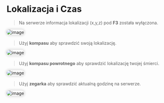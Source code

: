 <style>
img:not(.medium-zoom-image--opened):not(.navbar-link-icon) {
    max-width: 40%;
    margin: 0 8px 4px 0;
    box-shadow: 0 0 6px 4px rgba(0, 0, 0, .1);
    border-radius: 10px;
}
</style>



# Lokalizacja i Czas

> Na serwerze informacja lokalizacji (x,y,z) pod **F3** została wyłączona.

![image](https://github.com/user-attachments/assets/6ab90605-b241-40f7-8005-fda95295ddeb)

> Użyj **kompasu** aby sprawdzić swoją lokalizację.

![image](https://github.com/user-attachments/assets/05d7caa4-ab1b-4861-8c4b-39601c8757d6)

> Użyj **kompasu powrotnego** aby sprawdzić lokalizację twojej śmierci.

![image](https://github.com/user-attachments/assets/ee5ef143-4b02-4bed-9e2d-ebabee5009db)

> Użyj **zegarka** aby sprawdzić aktualną godzinę na serwerze.

![image](https://github.com/user-attachments/assets/f79fff45-0263-41cd-9b20-99eedfeffc12)
